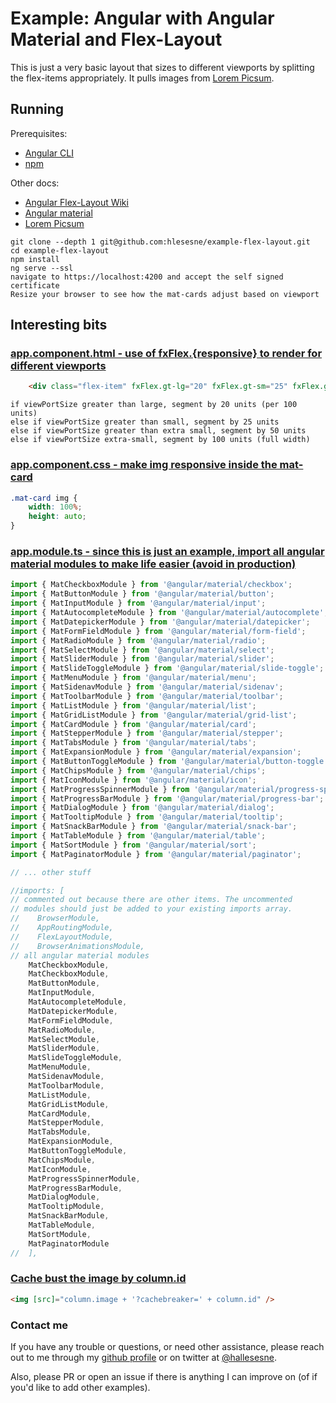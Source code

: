 # Example: Angular with Angular Material and Flex-Layout

This is just a very basic layout that sizes to different viewports by splitting the flex-items appropriately. It pulls images from [Lorem Picsum](https://picsum.photos/).

## Running

Prerequisites:
- [Angular CLI](https://cli.angular.io/)
- [npm](https://www.npmjs.com/get-npm)

Other docs:
- [Angular Flex-Layout Wiki](https://github.com/angular/flex-layout/wiki)
- [Angular material](https://material.angular.io/)
- [Lorem Picsum](https://picsum.photos/)

```
git clone --depth 1 git@github.com:hlesesne/example-flex-layout.git
cd example-flex-layout
npm install
ng serve --ssl
navigate to https://localhost:4200 and accept the self signed certificate
Resize your browser to see how the mat-cards adjust based on viewport
```

## Interesting bits

### [app.component.html - use of fxFlex.{responsive} to render for different viewports](https://github.com/hlesesne/example-flex-layout/blob/master/src/app/app.component.html#L3)

```html
    <div class="flex-item" fxFlex.gt-lg="20" fxFlex.gt-sm="25" fxFlex.gt-xs="50" fxFlex.xs="100">
```
    if viewPortSize greater than large, segment by 20 units (per 100 units)
    else if viewPortSize greater than small, segment by 25 units
    else if viewPortSize greater than extra small, segment by 50 units
    else if viewPortSize extra-small, segment by 100 units (full width)    

### [app.component.css - make img responsive inside the mat-card](https://github.com/hlesesne/example-flex-layout/blob/master/src/app/app.component.css#L28)

```css
.mat-card img {
    width: 100%;
    height: auto;
}
```

### [app.module.ts - since this is just an example, import all angular material modules to make life easier (avoid in production)](https://github.com/hlesesne/example-flex-layout/blob/master/src/app/app.module.ts)

```typescript
import { MatCheckboxModule } from '@angular/material/checkbox';
import { MatButtonModule } from '@angular/material/button';
import { MatInputModule } from '@angular/material/input';
import { MatAutocompleteModule } from '@angular/material/autocomplete';
import { MatDatepickerModule } from '@angular/material/datepicker';
import { MatFormFieldModule } from '@angular/material/form-field';
import { MatRadioModule } from '@angular/material/radio';
import { MatSelectModule } from '@angular/material/select';
import { MatSliderModule } from '@angular/material/slider';
import { MatSlideToggleModule } from '@angular/material/slide-toggle';
import { MatMenuModule } from '@angular/material/menu';
import { MatSidenavModule } from '@angular/material/sidenav';
import { MatToolbarModule } from '@angular/material/toolbar';
import { MatListModule } from '@angular/material/list';
import { MatGridListModule } from '@angular/material/grid-list';
import { MatCardModule } from '@angular/material/card';
import { MatStepperModule } from '@angular/material/stepper';
import { MatTabsModule } from '@angular/material/tabs';
import { MatExpansionModule } from '@angular/material/expansion';
import { MatButtonToggleModule } from '@angular/material/button-toggle';
import { MatChipsModule } from '@angular/material/chips';
import { MatIconModule } from '@angular/material/icon';
import { MatProgressSpinnerModule } from '@angular/material/progress-spinner';
import { MatProgressBarModule } from '@angular/material/progress-bar';
import { MatDialogModule } from '@angular/material/dialog';
import { MatTooltipModule } from '@angular/material/tooltip';
import { MatSnackBarModule } from '@angular/material/snack-bar';
import { MatTableModule } from '@angular/material/table';
import { MatSortModule } from '@angular/material/sort';
import { MatPaginatorModule } from '@angular/material/paginator';

// ... other stuff

//imports: [ 
// commented out because there are other items. The uncommented
// modules should just be added to your existing imports array.
//    BrowserModule,
//    AppRoutingModule,
//    FlexLayoutModule,
//    BrowserAnimationsModule,
// all angular material modules
    MatCheckboxModule,
    MatCheckboxModule,
    MatButtonModule,
    MatInputModule,
    MatAutocompleteModule,
    MatDatepickerModule,
    MatFormFieldModule,
    MatRadioModule,
    MatSelectModule,
    MatSliderModule,
    MatSlideToggleModule,
    MatMenuModule,
    MatSidenavModule,
    MatToolbarModule,
    MatListModule,
    MatGridListModule,
    MatCardModule,
    MatStepperModule,
    MatTabsModule,
    MatExpansionModule,
    MatButtonToggleModule,
    MatChipsModule,
    MatIconModule,
    MatProgressSpinnerModule,
    MatProgressBarModule,
    MatDialogModule,
    MatTooltipModule,
    MatSnackBarModule,
    MatTableModule,
    MatSortModule,
    MatPaginatorModule
//  ],
```

### [Cache bust the image by column.id](https://github.com/hlesesne/example-flex-layout/blob/master/src/app/app.component.html#L10)

```html
<img [src]="column.image + '?cachebreaker=' + column.id" />
```

### Contact me

If you have any trouble or questions, or need other assistance, please reach out to me through my [github profile](https://github.com/hlesesne) or on twitter at [@hallesesne](https://twitter.com/hallesesne). 

Also, please PR or open an issue if there is anything I can improve on (of if you'd like to add other examples).


